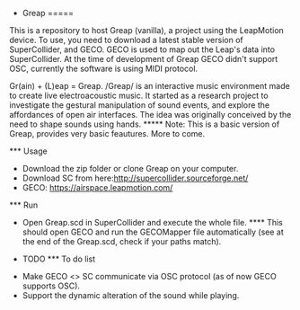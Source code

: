 * Greap
=====

This is a repository to host Greap (vanilla), a project using the LeapMotion device.
To use, you need to download a latest stable version of SuperCollider, and GECO.
GECO is used to map out the Leap's data into SuperCollider. At the time of development of Greap GECO didn't support OSC, currently the software is using MIDI protocol.

Gr(ain) + (L)eap = Greap. /Greap/ is an interactive music environment made to create live electroacoustic music. It started as a research project to investigate the gestural manipulation of sound events, and explore the affordances of open air interfaces. The idea was originally conceived by the need to shape sounds using hands.
***** Note: This is a basic version of Greap, provides very basic feautures. More to come.

*** Usage
- Download the zip folder or clone Greap on your computer.
- Download SC from here:http://supercollider.sourceforge.net/
- GECO: https://airspace.leapmotion.com/

*** Run
- Open Greap.scd in SuperCollider and execute the whole file.
**** This should open GECO and run the GECOMapper file automatically (see at the end of the Greap.scd, check if your paths match).

* TODO
*** To do list
- Make GECO <> SC communicate via OSC protocol (as of now GECO supports OSC).
- Support the dynamic alteration of the sound while playing.

